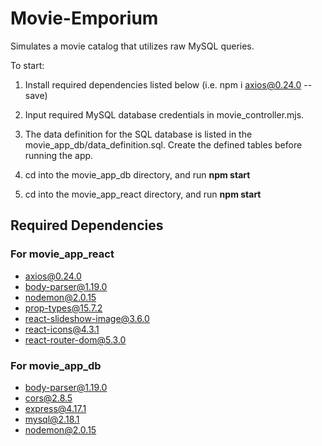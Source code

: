 # Movie-Emporium

Simulates a movie catalog that utilizes raw MySQL queries.

To start:

1. Install required dependencies listed below (i.e. npm i axios@0.24.0 --save)

2. Input required MySQL database credentials in movie_controller.mjs.

3. The data definition for the SQL database is listed in the movie_app_db/data_definition.sql. Create the defined tables before running the app.

4. cd into the movie_app_db directory, and run **npm start**

5. cd into the movie_app_react directory, and run **npm start**

## Required Dependencies
### For movie_app_react
- axios@0.24.0
- body-parser@1.19.0
- nodemon@2.0.15
- prop-types@15.7.2
- react-slideshow-image@3.6.0
- react-icons@4.3.1
- react-router-dom@5.3.0

### For movie_app_db
- body-parser@1.19.0
- cors@2.8.5
- express@4.17.1
- mysql@2.18.1
- nodemon@2.0.15
